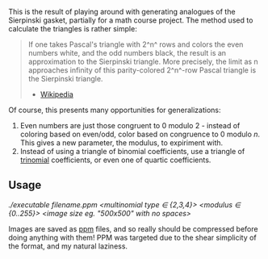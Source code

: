 This is the result of playing around with generating analogues of the Sierpinski gasket, partially for a math course project. The method used to calculate the triangles is rather simple:
>If one takes Pascal's triangle with 2^n^ rows and colors the even numbers white, and the odd numbers black, 
>the result is an approximation to the Sierpinski triangle. More precisely, the limit as n approaches infinity 
>of this parity-colored 2^n^-row Pascal triangle is the Sierpinski triangle. 
> - [Wikipedia](http://en.wikipedia.org/wiki/Sierpinski_triangle#Properties)

Of course, this presents many opportunities for generalizations:

1) Even numbers are just those congruent to 0 modulo 2 - instead of coloring based on even/odd, color based on congruence to 0 modulo *n*. This gives a new parameter, the modulus, to expiriment with.
2) Instead of using a triangle of binomial coefficients, use a triangle of [trinomial](http://mathworld.wolfram.com/TrinomialTriangle.html) coefficients, or even one of quartic coefficients.



## Usage
*./executable filename.ppm \<multinomial type ∈ {2,3,4}\> \<modulus ∈ {0..255}\> \<image size eg. "500x500" with no spaces\>*

Images are saved as [ppm](http://en.wikipedia.org/wiki/Netpbm_format) files, and so really should be compressed before doing anything with them! PPM was targeted due to the shear simplicity of the format, and my natural laziness.
